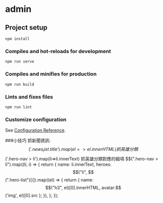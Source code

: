 # admin

## Project setup
```
npm install
```

### Compiles and hot-reloads for development
```
npm run serve
```

### Compiles and minifies for production
```
npm run build
```

### Lints and fixes files
```
npm run lint
```

### Customize configuration
See [Configuration Reference](https://cli.vuejs.org/config/).

###小技巧
抓新聞資訊:
$$('.news_list .title').map(el => el.innerHTML) 
抓英雄分類
$$('.hero-nav > li').map(li=>li.innerText)
抓英雄分類對應的細項
$$(".hero-nav > li").map((li, i) => {
  return {
    name: li.innerText,
    heroes: $$("li", $$(".hero-list")[i]).map((el) => {
      return {
        name: $$("h3", el)[0].innerHTML,
        avatar:$$('img', el)[0].src
      };
    }),
  };
});